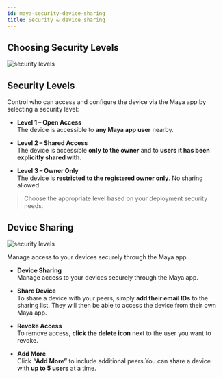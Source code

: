 ```yaml
---
id: maya-security-device-sharing
title: Security & device sharing
---
```


## Choosing Security Levels

![security levels](/img/mayascreens/security_levels.svg)

## Security Levels

Control who can access and configure the device via the Maya app by selecting a security level:

- **Level 1 – Open Access**  
  The device is accessible to **any Maya app user** nearby.

- **Level 2 – Shared Access**  
  The device is accessible **only to the owner** and to **users it has been explicitly shared with**.

- **Level 3 – Owner Only**  
  The device is **restricted to the registered owner only**. No sharing allowed.

> Choose the appropriate level based on your deployment security needs.


## Device Sharing

![security levels](/img/mayascreens/sharedevice.svg)

Manage access to your devices securely through the Maya app.


- **Device Sharing**  
  Manage access to your devices securely through the Maya app.

- **Share Device**  
  To share a device with your peers, simply **add their email IDs** to the sharing list. They will then be able to access the device from their own Maya app.

- **Revoke Access**  
  To remove access, **click the delete icon** next to the user you want to revoke.

- **Add More**  
  Click **“Add More”** to include additional peers.You can share a device with **up to 5 users** at a time.
